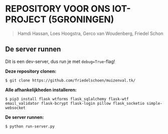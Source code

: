 # REPOSITORY VOOR ONS IOT-PROJECT (5GRONINGEN)

> Hamdi Hassan, Loes Hoogstra, Gerco van Woudenberg, Friedel Schon

## De server runnen

Dit is een dev-server, dus run je met `debug=True`-flag!

**Deze repository clonen:**
```
$ git clone https://github.com/friedelschoen/muizenval.tk/
```

**Alle afhankelijkheden installeren:**
```
$ pip3 install flask wtforms flask_sqlalchemy flask-wtf email_validator flask-bcrypt flask-login pillow flask_socketio simple-websocket
```

**De server runnen:**
```
$ python run-server.py
```
